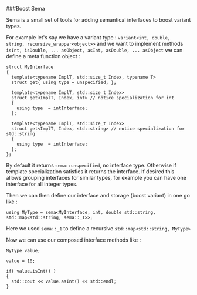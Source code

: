 
###Boost Sema 

Sema is a small set of tools for adding semantical interfaces to boost variant types.

For example let's say we have a variant type : `variant<int, double, string, recursive_wrapper<object>>` and we want to implement methods
`isInt, isDouble, ... asObject, asInt, asDouble, ... asObject` we can define a meta function object :

```
struct MyInterface
{
  template<typename ImplT, std::size_t Index, typename T>
  struct get{ using type = unspecified; }; 
  
  template<typename ImplT, std::size_t Index>
  struct get<ImplT, Index, int> // notice specialization for int
  { 
    using type  = intInterface;
  }; 
  
  template<typename ImplT, std::size_t Index>
  struct get<ImplT, Index, std::string> // notice specialization for std::string
  { 
    using type  = intInterface;
  }; 
};
```

By default it returns `sema::unspecified`, no interface type. Otherwise if template specialization satisfies it returns the interface. If desired this allows grouping interfaces for similar types, for example you can have one interface for all integer types.

Then we can then define our interface and storage (boost variant) in one go like :

```
using MyType = sema<MyInterface, int, double std::string, std::map<std::string, sema::_1>>;
```
Here we used `sema::_1` to define a recursive `std::map<std::string, MyType>`

Now we can use our composed interface methods like :

```
MyType value;

value = 10;

if( value.isInt() )
{
  std::cout << value.asInt() << std::endl;
}
```
